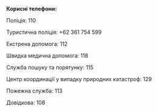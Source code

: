 **Корисні телефони:**

Поліція: 110

Туристична поліція: +62 361 754 599

Екстрена допомога: 112

Швидка медична допомога: 118

Служба пошуку та порятунку: 115

Центр координації у випадку природних катастроф: 129

Пожежна служба: 113

Довідкова: 108